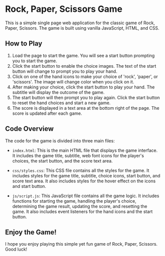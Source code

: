 # Rock, Paper, Scissors Game

This is a simple single page web application for the classic game of Rock, Paper, Scissors. The game is built using vanilla JavaScript, HTML, and CSS.

## How to Play

1. Load the page to start the game. You will see a start button prompting you to start the game.
2. Click the start button to enable the choice images. The text of the start button will change to prompt you to play your hand.
3. Click on one of the hand icons to make your choice of 'rock', 'paper', or 'scissors'. The image will change color when you click on it.
4. After making your choice, click the start button to play your hand. The subtitle will display the outcome of the game.
5. The start button will then prompt you to play again. Click the start button to reset the hand choices and start a new game.
6. The score is displayed in a text area at the bottom right of the page. The score is updated after each game.

## Code Overview

The code for the game is divided into three main files:

- `index.html`: This is the main HTML file that displays the game interface. It includes the game title, subtitle, web font icons for the player's choices, the start button, and the score text area.

- `css/styles.css`: This CSS file contains all the styles for the game. It includes styles for the game title, subtitle, choice icons, start button, and score text area. It also includes styles for the hover effect on the icons and start button.

- `js/script.js`: This JavaScript file contains all the game logic. It includes functions for starting the game, handling the player's choice, determining the game result, updating the score, and resetting the game. It also includes event listeners for the hand icons and the start button.

## Enjoy the Game!

I hope you enjoy playing this simple yet fun game of Rock, Paper, Scissors. Good luck!